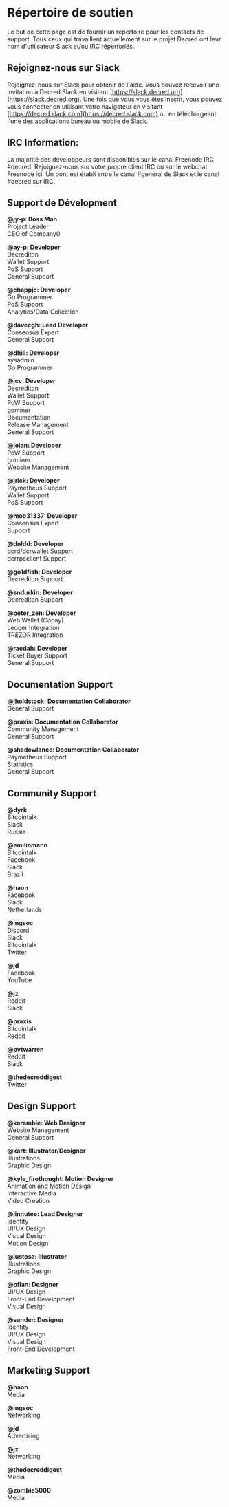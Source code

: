 # Répertoire de soutien

Le but de cette page est de fournir un répertoire pour les contacts de support. Tous ceux qui travaillent actuellement sur le projet Decred ont leur nom d'utilisateur Slack et/ou IRC répertoriés.

## Rejoignez-nous sur Slack

Rejoignez-nous sur Slack pour obtenir de l'aide. Vous pouvez recevoir une invitation à Decred Slack en visitant [https://slack.decred.org](https://slack.decred.org). Une fois que vous vous êtes inscrit, vous pouvez vous connecter en utilisant votre navigateur en visitant [https://decred.slack.com](https://decred.slack.com) ou en téléchargeant l'une des applications bureau ou mobile de Slack.

## IRC Information:

La majorité des développeurs sont disponibles sur le canal Freenode IRC #decred. Rejoignez-nous sur votre propre client IRC ou sur le webchat Freenode [ici](https://webchat.freenode.net/?channels=decred&uio=d4). Un pont est établi entre le canal #general de Slack et le canal #decred sur IRC.

## Support de Dévelopment

**@jy-p: Boss Man** <br />
Project Leader <br />
CEO of Company0

**@ay-p: Developer** <br />
Decrediton<br />
Wallet Support<br />
PoS Support<br />
General Support  

**@chappjc: Developer** <br />
Go Programmer<br />
PoS Support<br />
Analytics/Data Collection

**@davecgh: Lead Developer** <br />
Consensus Expert<br />
General Support

**@dhill: Developer** <br />
sysadmin<br />
Go Programmer 

**@jcv: Developer** <br />
Decrediton<br />
Wallet Support<br />
PoW Support<br />
gominer<br />
Documentation<br />
Release Management<br />
General Support

**@jolan: Developer** <br />
PoW Support<br />
gominer<br /> 
Website Management

**@jrick: Developer** <br />
Paymetheus Support<br />
Wallet Support<br /> 
PoS Support

**@moo31337: Developer** <br />
Consensus Expert<br />
Support

**@dnldd: Developer** <br />
dcrd/dcrwallet Support<br />
dcrrpcclient Support

**@go1dfish: Developer** <br />
Decrediton Support

**@sndurkin: Developer** <br />
Decrediton Support

**@peter_zen: Developer** <br />
Web Wallet (Copay) <br />
Ledger Integration <br />
TREZOR Integration

**@raedah: Developer** <br />
Ticket Buyer Support<br />
General Support

## Documentation Support

**@jholdstock: Documentation Collaborator** <br />
General Support

**@praxis: Documentation Collaborator** <br />
Community Management<br />
General Support

**@shadowlance: Documentation Collaborator** <br />
Paymetheus Support<br />
Statistics<br />
General Support

## Community Support

**@dyrk**<br />
Bitcointalk<br />
Slack<br />
Russia

**@emiliomann**<br />
Bitcointalk<br />
Facebook<br />
Slack<br />
Brazil

**@haon**<br />
Facebook<br />
Slack<br />
Netherlands

**@ingsoc**<br />
Discord<br />
Slack<br />
Bitcointalk<br />
Twitter

**@jd**<br />
Facebook<br />
YouTube

**@jz**<br />
Reddit<br />
Slack

**@praxis**<br />
Bitcointalk<br />
Reddit

**@pvtwarren**<br />
Reddit<br />
Slack

**@thedecreddigest**<br />
Twitter

## Design Support

**@karamble: Web Designer** <br />
Website Management<br />
General Support 

**@kart: Illustrator/Designer** <br />
Illustrations <br />
Graphic Design

**@kyle_firethought: Motion Designer** <br />
Animation and Motion Design <br />
Interactive Media <br />
Video Creation

**@linnutee: Lead Designer** <br />
Identity<br />
UI/UX Design<br />
Visual Design<br />
Motion Design

**@lustosa: Illustrator** <br />
Illustrations <br />
Graphic Design

**@pflan: Designer** <br />
UI/UX Design<br />
Front-End Development<br />
Visual Design

**@sander: Designer** <br />
Identity<br />
UI/UX Design<br />
Visual Design<br />
Front-End Development

## Marketing Support

**@haon**<br />
Media

**@ingsoc**<br />
Networking

**@jd**<br />
Advertising

**@jz**<br />
Networking

**@thedecreddigest**<br />
Media

**@zombie5000**<br />
Media
